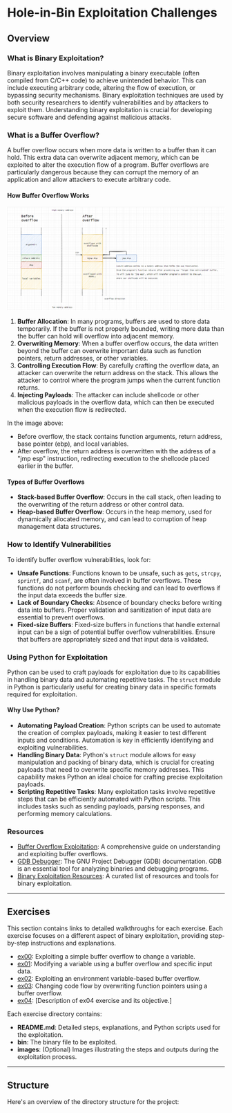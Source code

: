 # Hole-in-Bin Exploitation Challenges

## Overview

### What is Binary Exploitation?

Binary exploitation involves manipulating a binary executable (often compiled from C/C++ code) to achieve unintended behavior. This can include executing arbitrary code, altering the flow of execution, or bypassing security mechanisms. Binary exploitation techniques are used by both security researchers to identify vulnerabilities and by attackers to exploit them. Understanding binary exploitation is crucial for developing secure software and defending against malicious attacks.

### What is a Buffer Overflow?

A buffer overflow occurs when more data is written to a buffer than it can hold. This extra data can overwrite adjacent memory, which can be exploited to alter the execution flow of a program. Buffer overflows are particularly dangerous because they can corrupt the memory of an application and allow attackers to execute arbitrary code.

#### How Buffer Overflow Works

![Buffer Overflow](./images/buffer_overflow.png)

1. **Buffer Allocation**: In many programs, buffers are used to store data temporarily. If the buffer is not properly bounded, writing more data than the buffer can hold will overflow into adjacent memory.
2. **Overwriting Memory**: When a buffer overflow occurs, the data written beyond the buffer can overwrite important data such as function pointers, return addresses, or other variables.
3. **Controlling Execution Flow**: By carefully crafting the overflow data, an attacker can overwrite the return address on the stack. This allows the attacker to control where the program jumps when the current function returns.
4. **Injecting Payloads**: The attacker can include shellcode or other malicious payloads in the overflow data, which can then be executed when the execution flow is redirected.

In the image above:
- Before overflow, the stack contains function arguments, return address, base pointer (ebp), and local variables.
- After overflow, the return address is overwritten with the address of a "jmp esp" instruction, redirecting execution to the shellcode placed earlier in the buffer.

#### Types of Buffer Overflows

- **Stack-based Buffer Overflow**: Occurs in the call stack, often leading to the overwriting of the return address or other control data.
- **Heap-based Buffer Overflow**: Occurs in the heap memory, used for dynamically allocated memory, and can lead to corruption of heap management data structures.

### How to Identify Vulnerabilities

To identify buffer overflow vulnerabilities, look for:

- **Unsafe Functions**: Functions known to be unsafe, such as `gets`, `strcpy`, `sprintf`, and `scanf`, are often involved in buffer overflows. These functions do not perform bounds checking and can lead to overflows if the input data exceeds the buffer size.
- **Lack of Boundary Checks**: Absence of boundary checks before writing data into buffers. Proper validation and sanitization of input data are essential to prevent overflows.
- **Fixed-size Buffers**: Fixed-size buffers in functions that handle external input can be a sign of potential buffer overflow vulnerabilities. Ensure that buffers are appropriately sized and that input data is validated.

### Using Python for Exploitation

Python can be used to craft payloads for exploitation due to its capabilities in handling binary data and automating repetitive tasks. The `struct` module in Python is particularly useful for creating binary data in specific formats required for exploitation.

#### Why Use Python?

- **Automating Payload Creation**: Python scripts can be used to automate the creation of complex payloads, making it easier to test different inputs and conditions. Automation is key in efficiently identifying and exploiting vulnerabilities.
- **Handling Binary Data**: Python's `struct` module allows for easy manipulation and packing of binary data, which is crucial for creating payloads that need to overwrite specific memory addresses. This capability makes Python an ideal choice for crafting precise exploitation payloads.
- **Scripting Repetitive Tasks**: Many exploitation tasks involve repetitive steps that can be efficiently automated with Python scripts. This includes tasks such as sending payloads, parsing responses, and performing memory calculations.

### Resources

- [Buffer Overflow Exploitation](https://www.exploit-db.com/docs/english/28476-linux-format---understanding-buffer-overflows.pdf): A comprehensive guide on understanding and exploiting buffer overflows.
- [GDB Debugger](https://www.gnu.org/software/gdb/documentation/): The GNU Project Debugger (GDB) documentation. GDB is an essential tool for analyzing binaries and debugging programs.
- [Binary Exploitation Resources](https://github.com/kevinweaver/awesome-binary-exploitation): A curated list of resources and tools for binary exploitation.

---

## Exercises

This section contains links to detailed walkthroughs for each exercise. Each exercise focuses on a different aspect of binary exploitation, providing step-by-step instructions and explanations.

- [ex00](./ex00/README.md): Exploiting a simple buffer overflow to change a variable.
- [ex01](./ex01/README.md): Modifying a variable using a buffer overflow and specific input data.
- [ex02](./ex02/README.md): Exploiting an environment variable-based buffer overflow.
- [ex03](./ex03/README.md): Changing code flow by overwriting function pointers using a buffer overflow.
- [ex04](./ex04/README.md): [Description of ex04 exercise and its objective.]

Each exercise directory contains:

- **README.md**: Detailed steps, explanations, and Python scripts used for the exploitation.
- **bin**: The binary file to be exploited.
- **images**: (Optional) Images illustrating the steps and outputs during the exploitation process.

---

## Structure

Here's an overview of the directory structure for the project:


